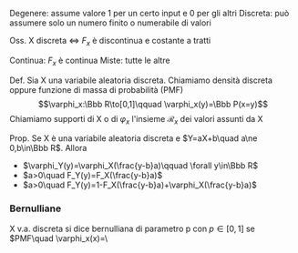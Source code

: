 
Degenere: assume valore 1 per un certo input e 0 per gli altri
Discreta: può assumere solo un numero finito o numerabile di valori

Oss. X discreta $\iff$ $F_x$ è discontinua e costante a tratti

Continua: $F_x$ è continua
Miste: tutte le altre

Def. Sia X una variabile aleatoria discreta. Chiamiamo densità discreta oppure funzione di massa di probabilità (PMF)
$$\varphi_x:\Bbb R\to[0,1]\qquad \varphi_x(y)=\Bbb P(x=y)$$
Chiamiamo supporti di X o di $\varphi_x$ l'insieme $\mathcal R_x$ dei valori assunti da X

Prop. Se X è una variabile aleatoria discreta e $Y=aX+b\quad a\ne 0,b\in\Bbb R$. Allora 
- $\varphi_Y(y)=\varphi_X(\frac{y-b}a)\qquad \forall y\in\Bbb R$
- $a>0\quad F_Y(y)=F_X(\frac{y-b}a)$
- $a>0\quad F_Y(y)=1-F_X(\frac{y-b}a)+\varphi_X(\frac{y-b}a)$


### Bernulliane
X v.a. discreta si dice bernulliana di parametro p con $p\in[0,1]$ se $PMF\quad \varphi_x(x)=\